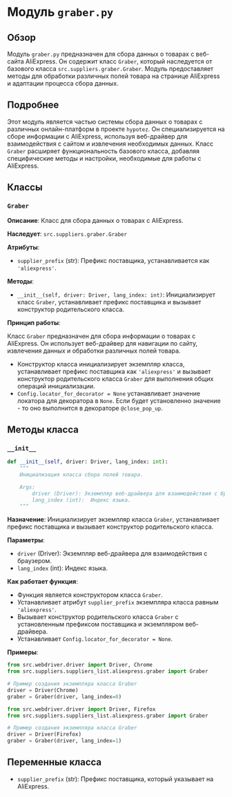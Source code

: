 # Модуль `graber.py`

## Обзор

Модуль `graber.py` предназначен для сбора данных о товарах с веб-сайта AliExpress. Он содержит класс `Graber`, который наследуется от базового класса `src.suppliers.graber.Graber`. Модуль предоставляет методы для обработки различных полей товара на странице AliExpress и адаптации процесса сбора данных.

## Подробнее

Этот модуль является частью системы сбора данных о товарах с различных онлайн-платформ в проекте `hypotez`. Он специализируется на сборе информации с AliExpress, используя веб-драйвер для взаимодействия с сайтом и извлечения необходимых данных. Класс `Graber` расширяет функциональность базового класса, добавляя специфические методы и настройки, необходимые для работы с AliExpress.

## Классы

### `Graber`

**Описание**: Класс для сбора данных о товарах с AliExpress.

**Наследует**: `src.suppliers.graber.Graber`

**Атрибуты**:

- `supplier_prefix` (str): Префикс поставщика, устанавливается как `'aliexpress'`.

**Методы**:

- `__init__(self, driver: Driver, lang_index: int)`: Инициализирует класс `Graber`, устанавливает префикс поставщика и вызывает конструктор родительского класса.

**Принцип работы**:

Класс `Graber` предназначен для сбора информации о товарах с AliExpress. Он использует веб-драйвер для навигации по сайту, извлечения данных и обработки различных полей товара.
- Конструктор класса инициализирует экземпляр класса, устанавливает префикс поставщика как `'aliexpress'` и вызывает конструктор родительского класса `Graber` для выполнения общих операций инициализации.
- `Config.locator_for_decorator = None` устанавливает значение локатора для декоратора в `None`. Если будет установленно значение - то оно выполнится в декораторе `@close_pop_up`.

## Методы класса

### `__init__`

```python
def __init__(self, driver: Driver, lang_index: int):
    """
    Инициализация класса сбора полей товара.

    Args:
        driver (Driver): Экземпляр веб-драйвера для взаимодействия с браузером.
        lang_index (int):  Индекс языка.
    """
```

**Назначение**: Инициализирует экземпляр класса `Graber`, устанавливает префикс поставщика и вызывает конструктор родительского класса.

**Параметры**:

- `driver` (Driver): Экземпляр веб-драйвера для взаимодействия с браузером.
- `lang_index` (int): Индекс языка.

**Как работает функция**:

- Функция является конструктором класса `Graber`.
- Устанавливает атрибут `supplier_prefix` экземпляра класса равным `'aliexpress'`.
- Вызывает конструктор родительского класса `Graber` с установленным префиксом поставщика и экземпляром веб-драйвера.
- Устанавливает `Config.locator_for_decorator = None`.

**Примеры**:

```python
from src.webdriver.driver import Driver, Chrome
from src.suppliers.suppliers_list.aliexpress.graber import Graber

# Пример создания экземпляра класса Graber
driver = Driver(Chrome)
graber = Graber(driver, lang_index=0)
```

```python
from src.webdriver.driver import Driver, Firefox
from src.suppliers.suppliers_list.aliexpress.graber import Graber

# Пример создания экземпляра класса Graber
driver = Driver(Firefox)
graber = Graber(driver, lang_index=1)
```

## Переменные класса

- `supplier_prefix` (str): Префикс поставщика, который указывает на AliExpress.